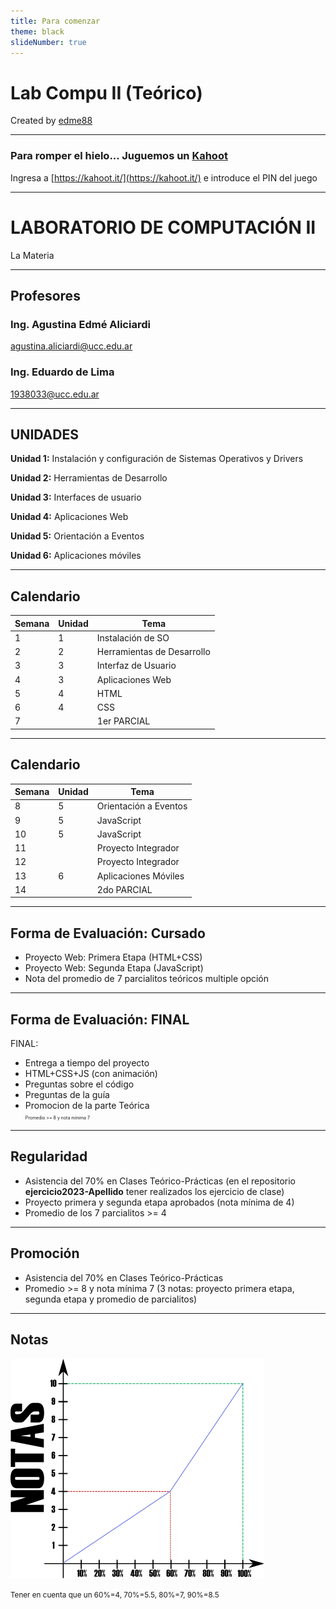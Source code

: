 ```yaml
---
title: Para comenzar
theme: black
slideNumber: true
---
```


# Lab Compu II (Teórico)
Created by 
<i class="fab fa-telegram"></i> [edme88](https://t.me/edme88)

<!---

<!-- ## ¿Sáben Programar? -->
<!-- ## ¿Qué lenguajes conocen? -->
<!---

## ¿Han instalado windows?
![Win10](images/presentacion/Win10.png)-->

---
<!-- .slide: <!-- data-background="images/presentacion/lenguajes.png" data-background-size="50%" -->
<!-- .slide: data-background="images/configSO/OtrosOS.png" data-background-size="50%" -->
<!--## ¿Han usado un sistema operativo que no sea windows?-->
### Para romper el hielo... Juguemos un [Kahoot](https://create.kahoot.it/share/conociendonos-en-lab-de-compu-2/ae3a1b83-b59d-4e2c-bd9b-e6ae71333bce)
Ingresa a [https://kahoot.it/](https://kahoot.it/) e introduce el PIN del juego

---
# LABORATORIO DE COMPUTACIÓN II

<!-- TODO: Insertar logo super cheta acá -->
La Materia

---
## Profesores
### Ing. Agustina Edmé Aliciardi
agustina.aliciardi@ucc.edu.ar

### Ing. Eduardo de Lima
1938033@ucc.edu.ar

---
## UNIDADES

**Unidad 1:** Instalación y configuración de Sistemas Operativos y Drivers

**Unidad 2:** Herramientas de Desarrollo

**Unidad 3:** Interfaces de usuario

**Unidad 4:** Aplicaciones Web

**Unidad 5:** Orientación a Eventos

**Unidad 6:** Aplicaciones móviles

---
## Calendario
| Semana | Unidad | Tema                        |
|--------|--------|-----------------------------|
| 1      | 1      | Instalación de SO           |
| 2      | 2      | Herramientas de Desarrollo  |
| 3      | 3      | Interfaz de Usuario         |
| 4      | 3      | Aplicaciones Web            |
| 5      | 4      | HTML                        |
| 6      | 4      | CSS                         |
| 7      |        | 1er PARCIAL                 |

---
## Calendario
| Semana | Unidad | Tema                  |
|--------|--------|-----------------------|
| 8      | 5      | Orientación a Eventos |
| 9      | 5      | JavaScript            |
| 10     | 5      | JavaScript            |
| 11     |        | Proyecto Integrador   |
| 12     |        | Proyecto Integrador   |
| 13     | 6      | Aplicaciones Móviles  |
| 14     |        | 2do PARCIAL           |

---
## Forma de Evaluación: Cursado
* Proyecto Web: Primera Etapa (HTML+CSS)
* Proyecto Web: Segunda Etapa (JavaScript)
* Nota del promedio de 7 parcialitos teóricos multiple opción

---
## Forma de Evaluación: FINAL
FINAL:

*    Entrega a tiempo del proyecto
*    HTML+CSS+JS (con animación)
*    Preguntas sobre el código
*    Preguntas de la guía
*    Promocion de la parte Teórica <br> <span style="font-size: 0.5em">Promedio >= 8 y nota mínima 7</span>

---
## Regularidad
* Asistencia del 70% en Clases Teórico-Prácticas (en el repositorio **ejercicio2023-Apellido** tener realizados los ejercicio de clase)
* Proyecto primera y segunda etapa aprobados (nota mínima de 4)
* Promedio de los 7 parcialitos >= 4

---
## Promoción
* Asistencia del 70% en Clases Teórico-Prácticas
* Promedio >= 8 y nota mínima 7 (3 notas: proyecto primera etapa, segunda etapa y promedio de parcialitos)

---
<!-- .slide: data-background-color="grey"-->
## Notas
![Notas](images/presentacion/notasFacultad.png)

<small>Tener en cuenta que un 60%=4, 70%=5.5, 80%=7, 90%=8.5</small>
